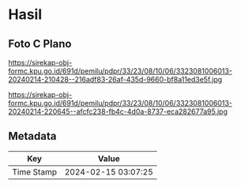 # Hasil

## Foto C Plano

https://sirekap-obj-formc.kpu.go.id/691d/pemilu/pdpr/33/23/08/10/06/3323081006013-20240214-210428--216adf83-26af-435d-9660-bf8a11ed3e5f.jpg

https://sirekap-obj-formc.kpu.go.id/691d/pemilu/pdpr/33/23/08/10/06/3323081006013-20240214-220645--afcfc238-fb4c-4d0a-8737-eca282677a95.jpg


## Metadata

| Key        | Value               |
| ---------- | ------------------- |
| Time Stamp | 2024-02-15 03:07:25 |



